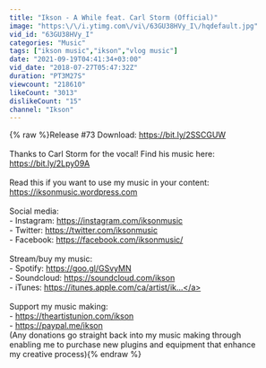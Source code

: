 ```yaml
---
title: "Ikson - A While feat. Carl Storm (Official)"
image: "https:\/\/i.ytimg.com\/vi\/63GU38HVy_I\/hqdefault.jpg"
vid_id: "63GU38HVy_I"
categories: "Music"
tags: ["ikson music","ikson","vlog music"]
date: "2021-09-19T04:41:34+03:00"
vid_date: "2018-07-27T05:47:32Z"
duration: "PT3M27S"
viewcount: "218610"
likeCount: "3013"
dislikeCount: "15"
channel: "Ikson"
---
```

{% raw %}Release #73  Download: <a rel="nofollow" target="blank" href="https://bit.ly/2SSCGUW">https://bit.ly/2SSCGUW</a><br /><br />Thanks to Carl Storm for the vocal! Find his music here:<br /><a rel="nofollow" target="blank" href="https://bit.ly/2Lpy09A">https://bit.ly/2Lpy09A</a><br /><br />Read this if you want to use my music in your content:<br /><a rel="nofollow" target="blank" href="https://iksonmusic.wordpress.com">https://iksonmusic.wordpress.com</a><br /><br />Social media:<br />- Instagram: <a rel="nofollow" target="blank" href="https://instagram.com/iksonmusic">https://instagram.com/iksonmusic</a><br />- Twitter: <a rel="nofollow" target="blank" href="https://twitter.com/iksonmusic">https://twitter.com/iksonmusic</a><br />- Facebook: <a rel="nofollow" target="blank" href="https://facebook.com/iksonmusic/">https://facebook.com/iksonmusic/</a><br /><br />Stream/buy my music: <br />- Spotify: <a rel="nofollow" target="blank" href="https://goo.gl/GSvyMN">https://goo.gl/GSvyMN</a><br />- Soundcloud: <a rel="nofollow" target="blank" href="https://soundcloud.com/ikson">https://soundcloud.com/ikson</a><br />- iTunes: <a rel="nofollow" target="blank" href="https://itunes.apple.com/ca/artist/ik...">https://itunes.apple.com/ca/artist/ik...</a><br /><br />Support my music making:<br />- <a rel="nofollow" target="blank" href="https://theartistunion.com/ikson">https://theartistunion.com/ikson</a> <br />- <a rel="nofollow" target="blank" href="https://paypal.me/ikson">https://paypal.me/ikson</a> <br />  (Any donations go straight back into my music making through<br />enabling me to purchase new plugins and equipment that enhance<br />my creative process){% endraw %}
